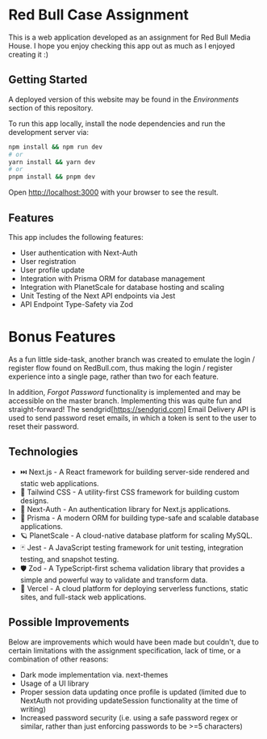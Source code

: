 # Red Bull Case Assignment

This is a web application developed as an assignment for Red Bull Media House. I hope you enjoy checking this app out as much as I enjoyed creating it :)

## Getting Started

A deployed version of this website may be found in the *Environments* section of this repository.

To run this app locally, install the node dependencies and run the development server via:

```bash
npm install && npm run dev
# or
yarn install && yarn dev
# or
pnpm install && pnpm dev
```

Open [http://localhost:3000](http://localhost:3000) with your browser to see the result.

## Features

This app includes the following features:

* User authentication with Next-Auth
* User registration
* User profile update
* Integration with Prisma ORM for database management
* Integration with PlanetScale for database hosting and scaling
* Unit Testing of the Next API endpoints via Jest
* API Endpoint Type-Safety via Zod

# Bonus Features

As a fun little side-task, another branch was created to emulate the login / register flow found on RedBull.com, thus making the login / register experience into a single page, rather than two for each feature.

In addition, *Forgot Password* functionality is implemented and may be accessible on the master branch. Implementing this was quite fun and straight-forward! The sendgrid[https://sendgrid.com] Email Delivery API is used to send password reset emails, in which a token is sent to the user to reset their password.

## Technologies

* ⏭️  Next.js - A React framework for building server-side rendered and static web applications.
* 💨 Tailwind CSS - A utility-first CSS framework for building custom designs.
* 🔐 Next-Auth - An authentication library for Next.js applications.
* 🔼 Prisma - A modern ORM for building type-safe and scalable database applications.
* 🪐 PlanetScale - A cloud-native database platform for scaling MySQL.
* 🃏 Jest - A JavaScript testing framework for unit testing, integration testing, and snapshot testing.
* 🛡️ Zod - A TypeScript-first schema validation library that provides a simple and powerful way to validate and transform data.
* 🚀 Vercel - A cloud platform for deploying serverless functions, static sites, and full-stack web applications.

## Possible Improvements

Below are improvements which would have been made but couldn't, due to certain limitations with the assignment specification, lack of time, or a combination of other reasons:

* Dark mode implementation via. next-themes
* Usage of a UI library
* Proper session data updating once profile is updated (limited due to NextAuth not providing updateSession functionality at the time of writing)
* Increased password security (i.e. using a safe password regex or similar, rather than just enforcing passwords to be >=5 characters)
